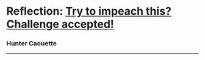 # Reflection: [Try to impeach this? Challenge accepted!](http://try-to-impeach-this.jetpack.ai/)
### Hunter Caouette
---
